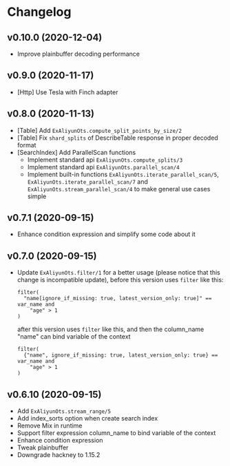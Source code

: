 # Changelog

## v0.10.0 (2020-12-04)
* Improve plainbuffer decoding performance

## v0.9.0 (2020-11-17)
* [Http] Use Tesla with Finch adapter

## v0.8.0 (2020-11-13)
* [Table] Add `ExAliyunOts.compute_split_points_by_size/2`
* [Table] Fix `shard_splits` of DescribeTable response in proper decoded format
* [SearchIndex] Add ParallelScan functions
	- Implement standard api `ExAliyunOts.compute_splits/3`
	- Implement standard api `ExAliyunOts.parallel_scan/4`
	- Implement built-in functions `ExAliyunOts.iterate_parallel_scan/5`, `ExAliyunOts.iterate_parallel_scan/7` and
    `ExAliyunOts.stream_parallel_scan/4` to make general use cases simple

## v0.7.1 (2020-09-15)
* Enhance condition expression and simplify some code about it

## v0.7.0 (2020-09-15)
* Update `ExAliyunOts.filter/1` for a better usage (please notice that this change is incompatible update),
  before this version uses `filter` like this:

  ```
  filter(
    "name[ignore_if_missing: true, latest_version_only: true]" == var_name and
      "age" > 1
  )
  ```

  after this version uses `filter` like this, and then the column_name "name" can bind variable of the context

  ```
  filter(
    {"name", ignore_if_missing: true, latest_version_only: true} == var_name and
      "age" > 1
  )
  ```

## v0.6.10 (2020-09-15)
* Add `ExAliyunOts.stream_range/5`
* Add index_sorts option when create search index
* Remove Mix in runtime
* Support filter expression column_name to bind variable of the context
* Enhance condition expression
* Tweak plainbuffer
* Downgrade hackney to 1.15.2
